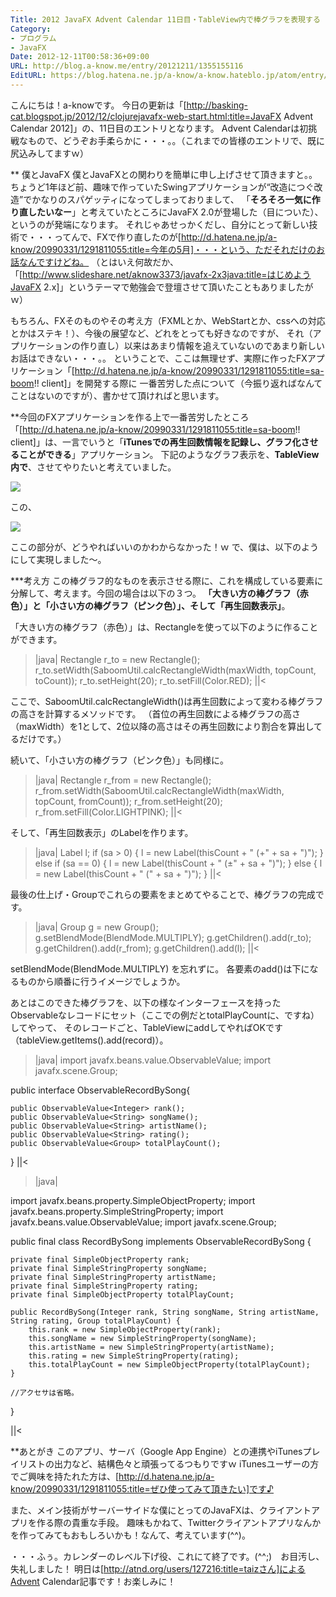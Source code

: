 ```yaml
---
Title: 2012 JavaFX Advent Calendar 11日目・TableView内で棒グラフを表現する
Category:
- プログラム
- JavaFX
Date: 2012-12-11T00:58:36+09:00
URL: http://blog.a-know.me/entry/20121211/1355155116
EditURL: https://blog.hatena.ne.jp/a-know/a-know.hateblo.jp/atom/entry/12921228815727979268
---
```



こんにちは！a-knowです。
今日の更新は「[http://basking-cat.blogspot.jp/2012/12/clojurejavafx-web-start.html:title=JavaFX Advent Calendar 2012]」の、11日目のエントリとなります。
Advent Calendarは初挑戦なもので、どうぞお手柔らかに・・・。。（これまでの皆様のエントリで、既に尻込みしてますｗ）



** 僕とJavaFX
僕とJavaFXとの関わりを簡単に申し上げさせて頂きますと。。
ちょうど1年ほど前、趣味で作っていたSwingアプリケーションが“改造につぐ改造”でかなりのスパゲッティになってしまっておりまして、
「<span class="deco" style="font-weight:bold;">そろそろ一気に作り直したいなー</span>」と考えていたところにJavaFX 2.0が登場した（目についた）、というのが発端になります。
それじゃあせっかくだし、自分にとって新しい技術で・・・ってんで、FXで作り直したのが[http://d.hatena.ne.jp/a-know/20990331/1291811055:title=今年の5月]・・・という、ただそれだけのお話なんですけどね。
（とはいえ何故だか、「[http://www.slideshare.net/aknow3373/javafx-2x3java:title=はじめようJavaFX 2.x]」というテーマで勉強会で登壇させて頂いたこともありましたがｗ）


もちろん、FXそのものやその考え方（FXMLとか、WebStartとか、cssへの対応とかはステキ！）、今後の展望など、どれをとっても好きなのですが、
それ（アプリケーションの作り直し）以来はあまり情報を追えていないのであまり新しいお話はできない・・・。。
ということで、ここは無理せず、実際に作ったFXアプリケーション「[http://d.hatena.ne.jp/a-know/20990331/1291811055:title=sa-boom!! client]」を開発する際に
一番苦労した点について（今振り返ればなんてことはないのですが）、書かせて頂ければと思います。



**今回のFXアプリケーションを作る上で一番苦労したところ
「[http://d.hatena.ne.jp/a-know/20990331/1291811055:title=sa-boom!! client]」は、一言でいうと「<span class="deco" style="font-weight:bold;">iTunesでの再生回数情報を記録し、グラフ化させることができる</span>」アプリケーション。
下記のようなグラフ表示を、<span class="deco" style="font-weight:bold;">TableView内で</span>、させてやりたいと考えていました。


<img src="//lh6.ggpht.com/b3e5UGQXnDWm2lbsWROqp7GaTXLvOdKimShT5Q_aYALvxhfTqB4uBrKKavmlAETPgZzUVlcPXFRax6MD2mdDGg=s720">


この、


<img src="//lh5.ggpht.com/v-TRMfhCZHU4lPvWsICCAvYuN1LILiyMYEEuOhS1RNcU0m9v05OrkcxKcXAYa8ywRxXHGKLExs1ifp0F4CNfoZiz=s110">


ここの部分が、どうやればいいのかわからなかった！ｗ
で、僕は、以下のようにして実現しました〜。



***考え方
この棒グラフ的なものを表示させる際に、これを構成している要素に分解して、考えます。今回の場合は以下の３つ。
<span class="deco" style="font-weight:bold;">「大きい方の棒グラフ（赤色）」と「小さい方の棒グラフ（ピンク色）」、そして「再生回数表示」</span>。


「大きい方の棒グラフ（赤色）」は、Rectangleを使って以下のように作ることができます。


>|java|
Rectangle r_to = new Rectangle();
r_to.setWidth(SaboomUtil.calcRectangleWidth(maxWidth, topCount, toCount));
r_to.setHeight(20);
r_to.setFill(Color.RED);
||<


ここで、SaboomUtil.calcRectangleWidth()は再生回数によって変わる棒グラフの高さを計算するメソッドです。
（首位の再生回数による棒グラフの高さ（maxWidth）を1として、2位以降の高さはその再生回数により割合を算出してるだけです。）


続いて、「小さい方の棒グラフ（ピンク色）」も同様に。


>|java|
Rectangle r_from = new Rectangle();
r_from.setWidth(SaboomUtil.calcRectangleWidth(maxWidth, topCount, fromCount));
r_from.setHeight(20);
r_from.setFill(Color.LIGHTPINK);
||<


そして、「再生回数表示」のLabelを作ります。


>|java|
Label l;
if (sa > 0) {
    l = new Label(thisCount + " (+" + sa + ")");
} else if (sa == 0) {
    l = new Label(thisCount + " (±" + sa + ")");
} else {
    l = new Label(thisCount + " (" + sa + ")");
}
||<


最後の仕上げ・Groupでこれらの要素をまとめてやることで、棒グラフの完成です。


>|java|
Group g = new Group();
g.setBlendMode(BlendMode.MULTIPLY);
g.getChildren().add(r_to);
g.getChildren().add(r_from);
g.getChildren().add(l);
||<


setBlendMode(BlendMode.MULTIPLY) を忘れずに。
各要素のadd()は下になるものから順番に行うイメージでしょうか。



あとはこのできた棒グラフを、以下の様なインターフェースを持ったObservableなレコードにセット（ここでの例だとtotalPlayCountに、ですね）してやって、
そのレコードごと、TableViewにaddしてやればOKです（tableView.getItems().add(record)）。



>|java|
import javafx.beans.value.ObservableValue;
import javafx.scene.Group;

public interface ObservableRecordBySong{

    public ObservableValue<Integer> rank();
    public ObservableValue<String> songName();
    public ObservableValue<String> artistName();
    public ObservableValue<String> rating();
    public ObservableValue<Group> totalPlayCount();
}
||<



>|java|

import javafx.beans.property.SimpleObjectProperty;
import javafx.beans.property.SimpleStringProperty;
import javafx.beans.value.ObservableValue;
import javafx.scene.Group;

public final class RecordBySong implements ObservableRecordBySong {

    private final SimpleObjectProperty rank;
    private final SimpleStringProperty songName;
    private final SimpleStringProperty artistName;
    private final SimpleStringProperty rating;
    private final SimpleObjectProperty totalPlayCount;

    public RecordBySong(Integer rank, String songName, String artistName, String rating, Group totalPlayCount) {
        this.rank = new SimpleObjectProperty(rank);
        this.songName = new SimpleStringProperty(songName);
        this.artistName = new SimpleStringProperty(artistName);
        this.rating = new SimpleStringProperty(rating);
        this.totalPlayCount = new SimpleObjectProperty(totalPlayCount);
    }

    //アクセサは省略。
}

||<



**あとがき
このアプリ、サーバ（Google App Engine）との連携やiTunesプレイリストの出力など、結構色々と頑張ってるつもりですｗ
iTunesユーザーの方でご興味を持たれた方は、[http://d.hatena.ne.jp/a-know/20990331/1291811055:title=ぜひ使ってみて頂きたい]です♪


また、メイン技術がサーバーサイドな僕にとってのJavaFXは、クライアントアプリを作る際の貴重な手段。
趣味もかねて、Twitterクライアントアプリなんかを作ってみてもおもしろいかも！なんて、考えています(^^)。



・・・ふぅ。カレンダーのレベル下げ役、これにて終了です。(^^;)　お目汚し、失礼しました！
明日は[http://atnd.org/users/127216:title=taizさん]によるAdvent Calendar記事です！お楽しみに！

